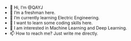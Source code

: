 - 👋 Hi, I’m @QAYJ
- 👀 I’m a freshman here.
- 🌱 I’m currently learning Electric Engineering.
- 💞️ I want to learn some coding skills here.
- 💞️ I am interested in Machine Learning and Deep Learning.
- 📫 How to reach me? Just write me directly.

<!---
QAYJ/QAYJ is a ✨ special ✨ repository because its `README.md` (this file) appears on your GitHub profile.
You can click the Preview link to take a look at your changes.
--->
